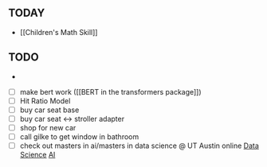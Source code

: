 
## TODAY

- [[Children's Math Skill]]

## TODO

-

- [ ] make bert work ([[BERT in the transformers package]])
- [ ] Hit Ratio Model
- [ ] buy car seat base
- [ ] buy car seat <-> stroller adapter
- [ ] shop for new car
- [ ] call gilke to get window in bathroom
- [ ] check out masters in ai/masters in data science @ UT Austin online
        [Data Science](https://cdso.utexas.edu/msds)
        [AI](https://cdso.utexas.edu/msai)